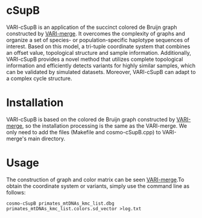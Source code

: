 # cSupB
VARI-cSupB is an application of the succinct colored de Bruijn graph constructed by  [VARI-merge](https://github.com/cosmo-team/cosmo/tree/VARI-merge). It overcomes the complexity of graphs and organize a set of species- or population-specific haplotype sequences of interest. Based on this model, a tri-tuple coordinate system that combines an offset value, topological structure and sample information. Additionally, VARI-cSupB provides a novel method that utilizes complete topological information and efficiently detects variants for highly similar samples, which can be validated by simulated datasets. Moreover, VARI-cSupB can adapt to a complex cycle structure.

# Installation
VARI-cSupB is based on the colored de Bruijn graph constructed by [VARI-merge](https://github.com/cosmo-team/cosmo/tree/VARI-merge), so the installation processing is the same as the VARI-merge. We only need to add the files (Makefile and cosmo-cSupB.cpp) to VARI-merge's main directory.

# Usage
The construction of graph and color matrix can be seen  [VARI-merge](https://github.com/cosmo-team/cosmo/tree/VARI-merge).To obtain the coordinate system or variants, simply use the command line as follows:<tab>
```
cosmo-cSupB primates_mtDNAs_kmc_list.dbg primates_mtDNAs_kmc_list.colors.sd_vector >log.txt
```

